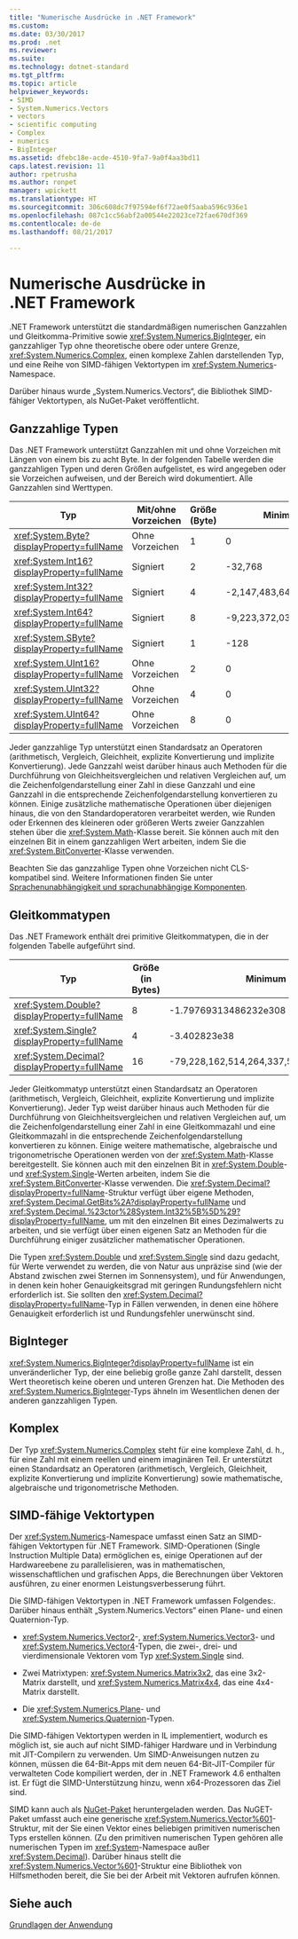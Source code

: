 ```yaml
---
title: "Numerische Ausdrücke in .NET Framework"
ms.custom: 
ms.date: 03/30/2017
ms.prod: .net
ms.reviewer: 
ms.suite: 
ms.technology: dotnet-standard
ms.tgt_pltfrm: 
ms.topic: article
helpviewer_keywords:
- SIMD
- System.Numerics.Vectors
- vectors
- scientific computing
- Complex
- numerics
- BigInteger
ms.assetid: dfebc18e-acde-4510-9fa7-9a0f4aa3bd11
caps.latest.revision: 11
author: rpetrusha
ms.author: ronpet
manager: wpickett
ms.translationtype: HT
ms.sourcegitcommit: 306c608dc7f97594ef6f72ae0f5aaba596c936e1
ms.openlocfilehash: 087c1cc56abf2a00544e22023ce72fae670df369
ms.contentlocale: de-de
ms.lasthandoff: 08/21/2017

---
```

# <a name="numerics-in-the-net-framework"></a>Numerische Ausdrücke in .NET Framework
.NET Framework unterstützt die standardmäßigen numerischen Ganzzahlen und Gleitkomma-Primitive sowie <xref:System.Numerics.BigInteger>, ein ganzzahliger Typ ohne theoretische obere oder untere Grenze, <xref:System.Numerics.Complex>, einen komplexe Zahlen darstellenden Typ, und eine Reihe von SIMD-fähigen Vektortypen im <xref:System.Numerics>-Namespace.  
  
 Darüber hinaus wurde „System.Numerics.Vectors“, die Bibliothek SIMD-fähiger Vektortypen, als NuGet-Paket veröffentlicht.  
  
## <a name="integral-types"></a>Ganzzahlige Typen  
 Das .NET Framework unterstützt Ganzzahlen mit und ohne Vorzeichen mit Längen von einem bis zu acht Byte. In der folgenden Tabelle werden die ganzzahligen Typen und deren Größen aufgelistet, es wird angegeben oder sie Vorzeichen aufweisen, und der Bereich wird dokumentiert. Alle Ganzzahlen sind Werttypen.  
  
|Typ|Mit/ohne Vorzeichen|Größe (Byte)|Minimalwert|Maximalwert|  
|----------|----------------------|--------------------|-------------------|-------------------|  
|<xref:System.Byte?displayProperty=fullName>|Ohne Vorzeichen|1|0|255|  
|<xref:System.Int16?displayProperty=fullName>|Signiert|2|-32,768|32,767|  
|<xref:System.Int32?displayProperty=fullName>|Signiert|4|-2,147,483,648|2,147,483,647|  
|<xref:System.Int64?displayProperty=fullName>|Signiert|8|-9,223,372,036,854,775,808|9,223,372,036,854,775,807|  
|<xref:System.SByte?displayProperty=fullName>|Signiert|1|-128|127|  
|<xref:System.UInt16?displayProperty=fullName>|Ohne Vorzeichen|2|0|65,535|  
|<xref:System.UInt32?displayProperty=fullName>|Ohne Vorzeichen|4|0|4,294,967,295|  
|<xref:System.UInt64?displayProperty=fullName>|Ohne Vorzeichen|8|0|18,446,744,073,709,551,615|  
  
 Jeder ganzzahlige Typ unterstützt einen Standardsatz an Operatoren (arithmetisch, Vergleich, Gleichheit, explizite Konvertierung und implizite Konvertierung). Jede Ganzzahl weist darüber hinaus auch Methoden für die Durchführung von Gleichheitsvergleichen und relativen Vergleichen auf, um die Zeichenfolgendarstellung einer Zahl in diese Ganzzahl und eine Ganzzahl in die entsprechende Zeichenfolgendarstellung konvertieren zu können. Einige zusätzliche mathematische Operationen über diejenigen hinaus, die von den Standardoperatoren verarbeitet werden, wie Runden oder Erkennen des kleineren oder größeren Werts zweier Ganzzahlen stehen über die <xref:System.Math>-Klasse bereit. Sie können auch mit den einzelnen Bit in einem ganzzahligen Wert arbeiten, indem Sie die <xref:System.BitConverter>-Klasse verwenden.  
  
 Beachten Sie das ganzzahlige Typen ohne Vorzeichen nicht CLS-kompatibel sind. Weitere Informationen finden Sie unter [Sprachenunabhängigkeit und sprachunabhängige Komponenten](../../docs/standard/language-independence-and-language-independent-components.md).  
  
## <a name="floating-point-types"></a>Gleitkommatypen  
 Das .NET Framework enthält drei primitive Gleitkommatypen, die in der folgenden Tabelle aufgeführt sind.  
  
|Typ|Größe (in Bytes)|Minimum|Maximum|  
|----------|-----------------------|-------------|-------------|  
|<xref:System.Double?displayProperty=fullName>|8|-1.79769313486232e308|1.79769313486232e308|  
|<xref:System.Single?displayProperty=fullName>|4|-3.402823e38|3.402823e38|  
|<xref:System.Decimal?displayProperty=fullName>|16|-79,228,162,514,264,337,593,543,950,335|79,228,162,514,264,337,593,543,950,335|  
  
 Jeder Gleitkommatyp unterstützt einen Standardsatz an Operatoren (arithmetisch, Vergleich, Gleichheit, explizite Konvertierung und implizite Konvertierung). Jeder Typ weist darüber hinaus auch Methoden für die Durchführung von Gleichheitsvergleichen und relativen Vergleichen auf, um die Zeichenfolgendarstellung einer Zahl in eine Gleitkommazahl und eine Gleitkommazahl in die entsprechende Zeichenfolgendarstellung konvertieren zu können. Einige weitere mathematische, algebraische und trigonometrische Operationen werden von der <xref:System.Math>-Klasse bereitgestellt. Sie können auch mit den einzelnen Bit in <xref:System.Double>- und <xref:System.Single>-Werten arbeiten, indem Sie die <xref:System.BitConverter>-Klasse verwenden. Die <xref:System.Decimal?displayProperty=fullName>-Struktur verfügt über eigene Methoden, <xref:System.Decimal.GetBits%2A?displayProperty=fullName> und <xref:System.Decimal.%23ctor%28System.Int32%5B%5D%29?displayProperty=fullName>, um mit den einzelnen Bit eines Dezimalwerts zu arbeiten, und sie verfügt über einen eigenen Satz an Methoden für die Durchführung einiger zusätzlicher mathematischer Operationen.  
  
 Die Typen <xref:System.Double> und <xref:System.Single> sind dazu gedacht, für Werte verwendet zu werden, die von Natur aus unpräzise sind (wie der Abstand zwischen zwei Sternen im Sonnensystem), und für Anwendungen, in denen kein hoher Genauigkeitsgrad mit geringen Rundungsfehlern nicht erforderlich ist. Sie sollten den <xref:System.Decimal?displayProperty=fullName>-Typ in Fällen verwenden, in denen eine höhere Genauigkeit erforderlich ist und Rundungsfehler unerwünscht sind.  
  
## <a name="biginteger"></a>BigInteger  
 <xref:System.Numerics.BigInteger?displayProperty=fullName> ist ein unveränderlicher Typ, der eine beliebig große ganze Zahl darstellt, dessen Wert theoretisch keine oberen und unteren Grenzen hat. Die Methoden des <xref:System.Numerics.BigInteger>-Typs ähneln im Wesentlichen denen der anderen ganzzahligen Typen.  
  
## <a name="complex"></a>Komplex  
 Der Typ <xref:System.Numerics.Complex> steht für eine komplexe Zahl, d. h., für eine Zahl mit einem reellen und einem imaginären Teil. Er unterstützt einen Standardsatz an Operatoren (arithmetisch, Vergleich, Gleichheit, explizite Konvertierung und implizite Konvertierung) sowie mathematische, algebraische und trigonometrische Methoden.  
  
## <a name="simd-enabled-vector-types"></a>SIMD-fähige Vektortypen  
 Der <xref:System.Numerics>-Namespace umfasst einen Satz an SIMD-fähigen Vektortypen für .NET Framework. SIMD-Operationen (Single Instruction Multiple Data) ermöglichen es, einige Operationen auf der Hardwareebene zu parallelisieren, was in mathematischen, wissenschaftlichen und grafischen Apps, die Berechnungen über Vektoren ausführen, zu einer enormen Leistungsverbesserung führt.  
  
 Die SIMD-fähigen Vektortypen in .NET Framework umfassen Folgendes:.  Darüber hinaus enthält „System.Numerics.Vectors“ einen Plane- und einen Quaternion-Typ.  
  
-   <xref:System.Numerics.Vector2>-, <xref:System.Numerics.Vector3>- und <xref:System.Numerics.Vector4>-Typen, die zwei-, drei- und vierdimensionale Vektoren vom Typ <xref:System.Single> sind.  
  
-   Zwei Matrixtypen: <xref:System.Numerics.Matrix3x2>, das eine 3x2-Matrix darstellt, und <xref:System.Numerics.Matrix4x4>, das eine 4x4-Matrix darstellt.  
  
-   Die <xref:System.Numerics.Plane>- und <xref:System.Numerics.Quaternion>-Typen.  
  
 Die SIMD-fähigen Vektortypen werden in IL implementiert, wodurch es möglich ist, sie auch auf nicht SIMD-fähiger Hardware und in Verbindung mit JIT-Compilern zu verwenden. Um SIMD-Anweisungen nutzen zu können, müssen die 64-Bit-Apps mit dem neuen 64-Bit-JIT-Compiler für verwalteten Code kompiliert werden, der in .NET Framework 4.6 enthalten ist. Er fügt die SIMD-Unterstützung hinzu, wenn x64-Prozessoren das Ziel sind.  
  
 SIMD kann auch als [NuGet-Paket](http://www.nuget.org/packages/System.Numerics.Vectors) heruntergeladen werden.  Das NuGET-Paket umfasst auch eine generische <xref:System.Numerics.Vector%601>-Struktur, mit der Sie einen Vektor eines beliebigen primitiven numerischen Typs erstellen können. (Zu den primitiven numerischen Typen gehören alle numerischen Typen im <xref:System>-Namespace außer <xref:System.Decimal>). Darüber hinaus stellt die <xref:System.Numerics.Vector%601>-Struktur eine Bibliothek von Hilfsmethoden bereit, die Sie bei der Arbeit mit Vektoren aufrufen können.  
  
## <a name="see-also"></a>Siehe auch  
 [Grundlagen der Anwendung](../../docs/standard/application-essentials.md)

